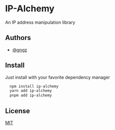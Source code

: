 # IP-Alchemy

An IP address manipulation library

## Authors

- [@gngz](https://www.github.com/gngz)

## Install

Just install with your favorite dependency manager

```bash
  npm install ip-alchemy
  yarn add ip-alchemy
  pnpm add ip-alchemy
```

## License

[MIT](./LICENSE.md)
